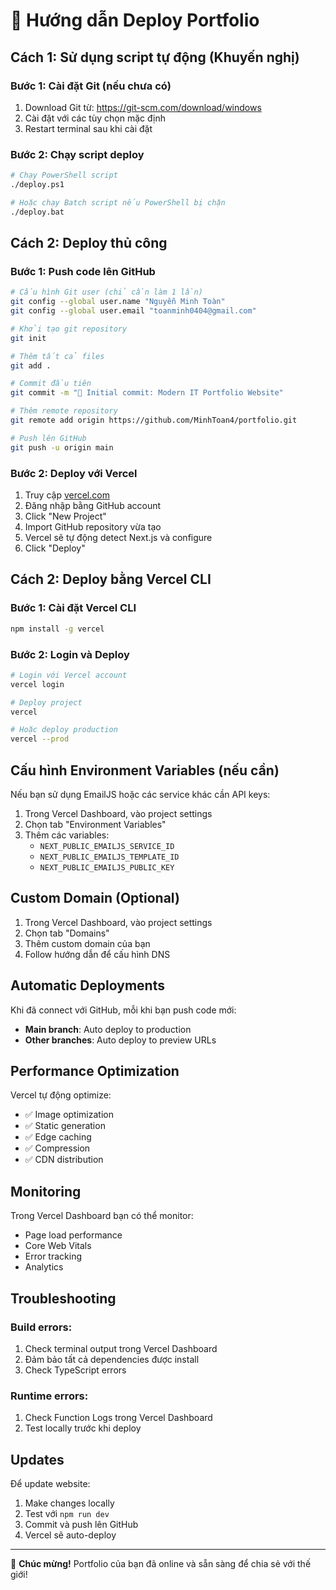 # 🚀 Hướng dẫn Deploy Portfolio

## Cách 1: Sử dụng script tự động (Khuyến nghị)

### Bước 1: Cài đặt Git (nếu chưa có)
1. Download Git từ: https://git-scm.com/download/windows
2. Cài đặt với các tùy chọn mặc định
3. Restart terminal sau khi cài đặt

### Bước 2: Chạy script deploy
```bash
# Chạy PowerShell script
./deploy.ps1

# Hoặc chạy Batch script nếu PowerShell bị chặn
./deploy.bat
```

## Cách 2: Deploy thủ công

### Bước 1: Push code lên GitHub
```bash
# Cấu hình Git user (chỉ cần làm 1 lần)
git config --global user.name "Nguyễn Minh Toàn"
git config --global user.email "toanminh0404@gmail.com"

# Khởi tạo git repository
git init

# Thêm tất cả files
git add .

# Commit đầu tiên
git commit -m "🎉 Initial commit: Modern IT Portfolio Website"

# Thêm remote repository
git remote add origin https://github.com/MinhToan4/portfolio.git

# Push lên GitHub
git push -u origin main
```

### Bước 2: Deploy với Vercel
1. Truy cập [vercel.com](https://vercel.com)
2. Đăng nhập bằng GitHub account
3. Click "New Project"
4. Import GitHub repository vừa tạo
5. Vercel sẽ tự động detect Next.js và configure
6. Click "Deploy"

## Cách 2: Deploy bằng Vercel CLI

### Bước 1: Cài đặt Vercel CLI
```bash
npm install -g vercel
```

### Bước 2: Login và Deploy
```bash
# Login với Vercel account
vercel login

# Deploy project
vercel

# Hoặc deploy production
vercel --prod
```

## Cấu hình Environment Variables (nếu cần)

Nếu bạn sử dụng EmailJS hoặc các service khác cần API keys:

1. Trong Vercel Dashboard, vào project settings
2. Chọn tab "Environment Variables"
3. Thêm các variables:
   - `NEXT_PUBLIC_EMAILJS_SERVICE_ID`
   - `NEXT_PUBLIC_EMAILJS_TEMPLATE_ID`
   - `NEXT_PUBLIC_EMAILJS_PUBLIC_KEY`

## Custom Domain (Optional)

1. Trong Vercel Dashboard, vào project settings
2. Chọn tab "Domains"
3. Thêm custom domain của bạn
4. Follow hướng dẫn để cấu hình DNS

## Automatic Deployments

Khi đã connect với GitHub, mỗi khi bạn push code mới:
- **Main branch**: Auto deploy to production
- **Other branches**: Auto deploy to preview URLs

## Performance Optimization

Vercel tự động optimize:
- ✅ Image optimization
- ✅ Static generation
- ✅ Edge caching
- ✅ Compression
- ✅ CDN distribution

## Monitoring

Trong Vercel Dashboard bạn có thể monitor:
- Page load performance
- Core Web Vitals
- Error tracking
- Analytics

## Troubleshooting

### Build errors:
1. Check terminal output trong Vercel Dashboard
2. Đảm bảo tất cả dependencies được install
3. Check TypeScript errors

### Runtime errors:
1. Check Function Logs trong Vercel Dashboard
2. Test locally trước khi deploy

## Updates

Để update website:
1. Make changes locally
2. Test với `npm run dev`
3. Commit và push lên GitHub
4. Vercel sẽ auto-deploy

---

🎉 **Chúc mừng!** Portfolio của bạn đã online và sẵn sàng để chia sẻ với thế giới!
